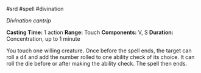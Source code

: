  #srd #spell #divination 

*Divination cantrip*

**Casting Time:** 1 action
**Range:** Touch
**Components:** V, S
**Duration:** Concentration, up to 1 minute

You touch one willing creature. Once before the spell ends, the target can roll a d4 and add the number rolled to one ability check of its choice. It can roll the die before or after making the ability check. The spell then ends.
